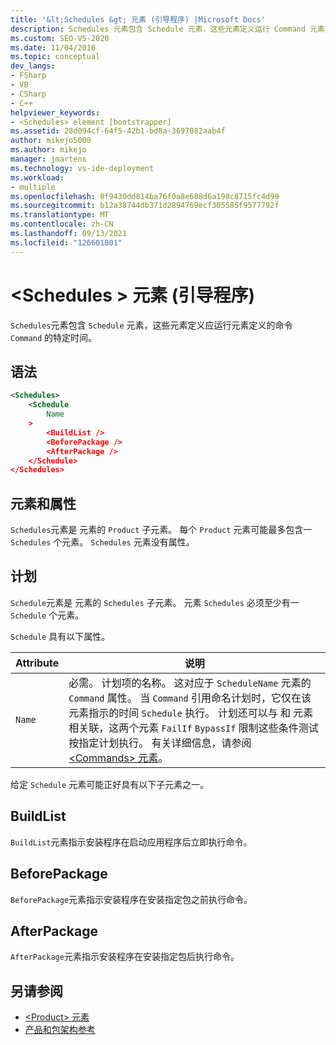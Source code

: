 ```yaml
---
title: '&lt;Schedules &gt; 元素 (引导程序) |Microsoft Docs'
description: Schedules 元素包含 Schedule 元素，这些元素定义运行 Command 元素定义的命令的特定时间。
ms.custom: SEO-VS-2020
ms.date: 11/04/2016
ms.topic: conceptual
dev_langs:
- FSharp
- VB
- CSharp
- C++
helpviewer_keywords:
- <Schedules> element [bootstrapper]
ms.assetid: 28d094cf-64f5-42b1-bd8a-3697082aab4f
author: mikejo5000
ms.author: mikejo
manager: jmartens
ms.technology: vs-ide-deployment
ms.workload:
- multiple
ms.openlocfilehash: 8f9430dd814ba76f0a8e688d6a198c8715fc4d99
ms.sourcegitcommit: b12a38744db371d2894769ecf305585f9577792f
ms.translationtype: MT
ms.contentlocale: zh-CN
ms.lasthandoff: 09/13/2021
ms.locfileid: "126601001"
---
```

# <a name="ltschedulesgt-element-bootstrapper"></a>&lt;Schedules &gt; 元素 (引导程序) 
`Schedules`元素包含 `Schedule` 元素，这些元素定义应运行元素定义的命令 `Command` 的特定时间。

## <a name="syntax"></a>语法

```xml
<Schedules>
    <Schedule
        Name
    >
        <BuildList />
        <BeforePackage />
        <AfterPackage />
    </Schedule>
</Schedules>
```

## <a name="elements-and-attributes"></a>元素和属性
 `Schedules`元素是 元素的 `Product` 子元素。 每个 `Product` 元素可能最多包含一 `Schedules` 个元素。 `Schedules` 元素没有属性。

## <a name="schedule"></a>计划
 `Schedule`元素是 元素的 `Schedules` 子元素。 元素 `Schedules` 必须至少有一 `Schedule` 个元素。

 `Schedule` 具有以下属性。

|Attribute|说明|
|---------------|-----------------|
|`Name`|必需。 计划项的名称。 这对应于 `ScheduleName` 元素的 `Command` 属性。 当 `Command` 引用命名计划时，它仅在该元素指示的时间 `Schedule` 执行。 计划还可以与 和 元素相关联，这两个元素 `FailIf` `BypassIf` 限制这些条件测试按指定计划执行。 有关详细信息，请参阅 [\<Commands> 元素](../deployment/commands-element-bootstrapper.md)。|

 给定 `Schedule` 元素可能正好具有以下子元素之一。

## <a name="buildlist"></a>BuildList
 `BuildList`元素指示安装程序在启动应用程序后立即执行命令。

## <a name="beforepackage"></a>BeforePackage
 `BeforePackage`元素指示安装程序在安装指定包之前执行命令。

## <a name="afterpackage"></a>AfterPackage
 `AfterPackage`元素指示安装程序在安装指定包后执行命令。

## <a name="see-also"></a>另请参阅
- [\<Product> 元素](../deployment/product-element-bootstrapper.md)
- [产品和包架构参考](../deployment/product-and-package-schema-reference.md)